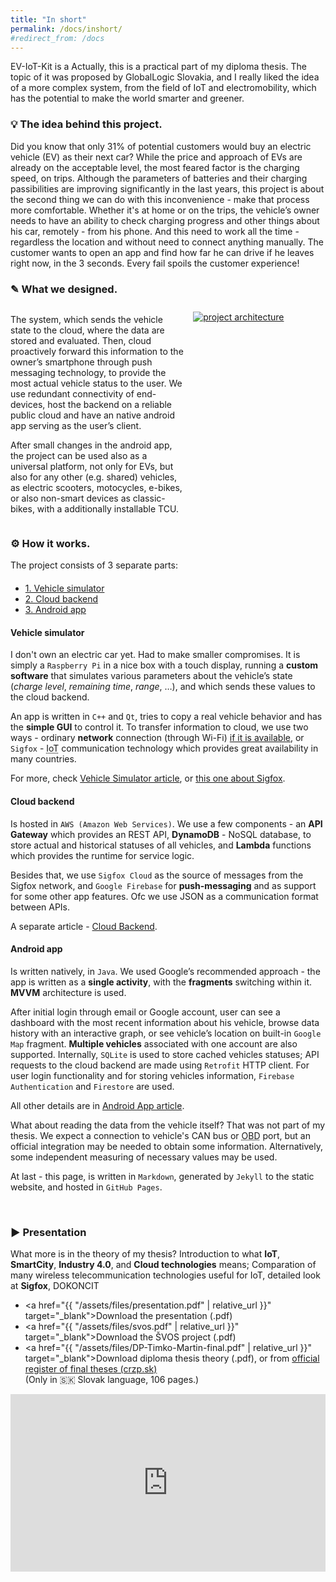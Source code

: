 ```yaml
---
title: "In short"
permalink: /docs/inshort/
#redirect_from: /docs
---
```


EV-IoT-Kit is a 
Actually, this is a practical part of my diploma thesis. The topic of it was proposed by GlobalLogic Slovakia, and I really liked the idea of a more complex system, from the field of IoT and electromobility, which has the potential to make the world smarter and greener.

### 💡 The idea behind this project.
Did you know that only 31% of potential customers would buy an electric vehicle (EV) as their next car? While the price and approach of EVs are already on the acceptable level, the most feared factor is the charging speed, on trips. Although the parameters of batteries and their charging passibilities are improving significantly in the last years, this project is about the second thing we can do with this inconvenience - make that process more comfortable. 
Whether it's at home or on the trips, the vehicle’s owner needs to have an ability to check charging progress and other things about his car, remotely - from his phone. And this need to work all the time - regardless the location and without need to connect anything manually. The customer wants to open an app and find how far he can drive if he leaves right now, in the 3 seconds. Every fail spoils the customer experience!

### ✎ What we designed.
<div style="display: flex; flex-flow: row wrap;">
  <div style="flex-basis:55%;">
    <p>The system, which sends the vehicle state to the cloud, where the data are stored and evaluated. Then, cloud proactively forward this information to the owner’s smartphone through push messaging technology, to provide the most actual vehicle status to the user. We use redundant connectivity of end-devices, host the backend on a reliable public cloud and have an native android app serving as the user’s client.</p>
    <p>After small changes in the android app, the project can be used also as a universal platform, not only for EVs, but also for any other (e.g. shared) vehicles, as electric scooters, motocycles, e-bikes, or also non-smart devices as classic-bikes, with a additionally installable TCU.</p>
  </div>
  <div style="flex-basis:45%;">
    <a href="{{ "/assets/img/docs/diagram.png" | relative_url }}" data-lightbox="img">
      <img src="{{ "/assets/img/docs/diagram.png" | relative_url }}" alt="project architecture" style="margin-top:10px; margin-left:15px;">
    </a>
  </div>
</div>

### ⚙️ How it works.
The project consists of 3 separate parts:

<ul class="nav nav-tabs" style="margin-top: 20px;">
  <li class="active"><a href="#simulator" data-toggle="tab">1. Vehicle simulator</a></li>
  <li><a href="#cloud" data-toggle="tab">2. Cloud backend</a></li>
  <li><a href="#app" data-toggle="tab">3. Android app</a></li>
</ul>

<div id="myTabContent" class="tab-content">
  <div class="tab-pane fade active in" id="simulator">
    <div class="bs-component">
        <div class="well">
          <h4>Vehicle simulator</h4>
          <p>I don't own an electric car yet. Had to make smaller compromises.
          It is simply a <code>Raspberry Pi</code> in a nice box with a touch display, running a <b>custom software</b> that simulates various parameters about the vehicle’s state (<i>charge level</i>, <i>remaining time</i>, <i>range</i>, …), and which sends these values to the cloud backend.</p>
          <p>An app is written in <code>C++</code> and <code>Qt</code>, tries to copy a real vehicle behavior and has the <b>simple GUI</b> to control it. To transfer information to cloud, we use two ways - ordinary <b>network</b> connection (through Wi-Fi) <u>if it is available</u>, or <code>Sigfox</code> - <abbr title="Internet of Things">IoT</abbr> communication technology which provides great availability in many countries.</p>
          <p>For more, check <a href="{{ "/docs/vehicle-simulator/" | relative_url }}">Vehicle Simulator article</a>, or <a href="{{ "/docs/sigfox/" | relative_url }}">this one about Sigfox</a>.</p>
      </div>
    </div>
  </div>

  <div class="tab-pane fade" id="cloud">
    <div class="bs-component">
        <div class="well">
            <h4>Cloud backend</h4>
            <p>Is hosted in <code>AWS (Amazon Web Services)</code>. We use a few components - an <b>API Gateway</b> which provides an REST API, <b>DynamoDB</b> - NoSQL database, to store actual and historical statuses of all vehicles, and <b>Lambda</b> functions which provides the runtime for service logic.</p>
            <p>Besides that, we use <code>Sigfox Cloud</code> as the source of messages from the Sigfox network, and <code>Google Firebase</code> for <b>push-messaging</b> and as support for some other app features. Ofc we use JSON as a communication format between APIs.</p>
            <p>A separate article - <a href="{{ "/docs/cloud-backend/" | relative_url }}">Cloud Backend</a>.</p>
        </div>
    </div>  
  </div>

  <div class="tab-pane fade" id="app">
    <div class="bs-component">
        <div class="well">
          <h4>Android app</h4>
          <p>Is written natively, in <code>Java</code>. We used Google’s recommended approach - the app is written as a <b>single activity</b>, with the <b>fragments</b> switching within it. <b>MVVM</b> architecture is used.</p>
          <p>After initial login through email or Google account, user can see a dashboard with the most recent information about his vehicle, browse data history with an interactive graph, or see vehicle’s location on built-in <code>Google Map</code> fragment. <b>Multiple vehicles</b> associated with one account are also supported. Internally, <code>SQLite</code> is used to store cached vehicles statuses; API requests to the cloud backend are made using <code>Retrofit</code> HTTP client. For user login functionality and for storing vehicles information, <code>Firebase Authentication</code> and <code>Firestore</code> are used.</p>
          <p>All other details are in <a href="{{ "/docs/android-app/" | relative_url }}">Android App article</a>.</p>
        </div>
    </div>
  </div>
</div>


What about reading the data from the vehicle itself? That was not part of my thesis. We expect a connection to vehicle's CAN bus or <abbr title="On-Board Diagnostics">OBD</abbr> port, but an official integration may be needed to obtain some information. Alternatively, some independent measuring of necessary values may be used. 

At last - this page, is written in `Markdown`, generated by `Jekyll` to the static website, and hosted in `GitHub Pages`.

<br>

### ▶️ Presentation

What more is in the theory of my thesis? Introduction to what <b>IoT</b>, <b>SmartCity</b>, <b>Industry 4.0</b>, and <b>Cloud technologies</b> means; Comparation of many wireless telecommunication technologies useful for IoT, detailed look at <b>Sigfox</b>, DOKONCIT 

* <a href="{{ "/assets/files/presentation.pdf" | relative_url }}" target="_blank">Download the presentation (.pdf)</a>  
* <a href="{{ "/assets/files/svos.pdf" | relative_url }}" target="_blank">Download the ŠVOS project (.pdf)</a>  
* <a href="{{ "/assets/files/DP-Timko-Martin-final.pdf" | relative_url }}" target="_blank">Download diploma thesis theory (.pdf)</a>, or from <a href="https://opac.crzp.sk/?fn=detailBiblioForm&sid=C5B0443D08DFEDB23D0F0949A386" target="_blank">official register of final theses (crzp.sk)</a>  
(Only in <attr title="Slovak">🇸🇰</attr> Slovak language, 106 pages.)

<div style="position:relative; padding-bottom:56.25%;">
  <iframe width="100%" height="100%" frameborder="0" style="position:absolute;"
  src="https://onedrive.live.com/embed?cid=B3E03C016AA72BE5&amp;resid=B3E03C016AA72BE5%21178&amp;authkey=AJv6Ej2hi_ofUSg&amp;em=2&amp;wdAr=1.777">
    Embedded presentation from <a target="_blank" href="https://office.com/">Microsoft Office 365</a>.
  </iframe>
</div>

<br>


